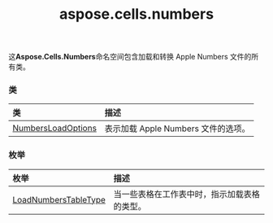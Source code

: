 ﻿---
title: aspose.cells.numbers
second_title: Aspose.Cells for Python via .NET API 参考资料
description:
type: docs
weight: 10
url: /zh/python-net/aspose.cells.numbers/
is_root: false
---
这**Aspose.Cells.Numbers**命名空间包含加载和转换 Apple Numbers 文件的所有类。

### 类
|类|描述|
| :- | :- |
| [NumbersLoadOptions](/cells/zh/python-net/aspose.cells.numbers/numbersloadoptions) |表示加载 Apple Numbers 文件的选项。|


### 枚举
|枚举|描述|
| :- | :- |
| [LoadNumbersTableType](/cells/zh/python-net/aspose.cells.numbers/loadnumberstabletype) |当一些表格在工作表中时，指示加载表格的类型。|


